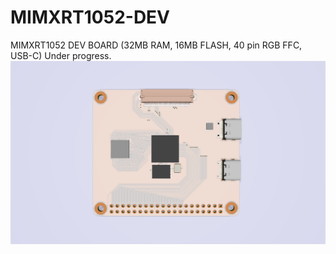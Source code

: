 # MIMXRT1052-DEV
MIMXRT1052 DEV BOARD (32MB RAM, 16MB FLASH, 40 pin RGB FFC, USB-C)
Under progress.
![Screenshot](imxrt1502-1.png)
